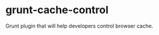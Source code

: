 grunt-cache-control
===================

Grunt plugin that will help developers control browser cache.
